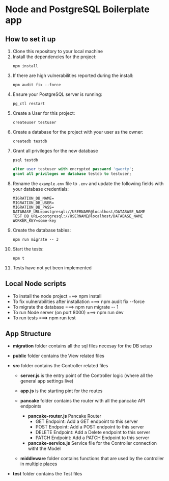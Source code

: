# Node and PostgreSQL Boilerplate app

## How to set it up

1. Clone this repository to your local machine
2. Install the dependencies for the project:
   ```console
   npm install
   ```
3. If there are high vulnerabilities reported during the install:
   ```console
   npm audit fix --force
   ```
4. Ensure your PostgreSQL server is running:
   ```console
   pg_ctl restart
   ```
5. Create a User for this project:
   ```console
   createuser testuser
   ```
6. Create a database for the project with your user as the owner:
   ```console
   createdb testdb
   ```
7. Grant all privileges for the new database
   ```console
   psql testdb
   ```
   ```sql
   alter user testuser with encrypted password 'qwerty';
   grant all privileges on database testdb to testuser;
   ```
8. Rename the `example.env` file to `.env` and update the following fields with your database credentials:
   ```console
   MIGRATION_DB_NAME=
   MIGRATION_DB_USER=
   MIGRATION_DB_PASS=
   DATABASE_URL=postgresql://USERNAME@localhost/DATABASE_NAME
   TEST_DB_URL=postgresql://USERNAME@localhost/DATABASE_NAME
   WORKER_KEY=some-key
   ```
9. Create the database tables:
   ```console
   npm run migrate -- 3
   ```
10. Start the tests:
    ```console
    npm t
    ```
11. Tests have not yet been implemented

## Local Node scripts

- To install the node project ===> npm install
- To fix vulnerabilities after installation ===> npm audit fix --force
- To migrate the database ===> npm run migrate -- 1
- To run Node server (on port 8000) ===> npm run dev
- To run tests ===> npm run test

## App Structure

- **migration** folder contains all the sql files necesay for the DB setup
- **public** folder contains the View related files
- **src** folder contains the Controller related files

  - **server.js** is the entry point of the Controller logic (where all the general app settings live)
  - **app.js** is the starting pint for the routes

  - **pancake** folder contains the router with all the pancake API endpoints
    - **pancake-router.js** Pancake Router
      - GET Endpoint: Add a GET endpoint to this server
      - POST Endpoint: Add a POST endpoint to this server
      - DELETE Endpoint: Add a Delete endpoint to this server
      - PATCH Endpoint: Add a PATCH Endpoint to this server
    - **pancake-service.js** Service file for the Controller connection witht the Model
  - **middleware** folder contains functions that are used by the controller in multiple places

- **test** folder contains the Test files
